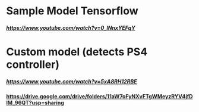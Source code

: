 # Sample Model Tensorflow
##### https://www.youtube.com/watch?v=0_lNnxYEFqY
# Custom model (detects PS4 controller)
##### https://www.youtube.com/watch?v=5xA8RH12RBE
#### https://drive.google.com/drive/folders/11aW7oFyNXvFTgWMeyzRYV4jfDlM_96QT?usp=sharing
